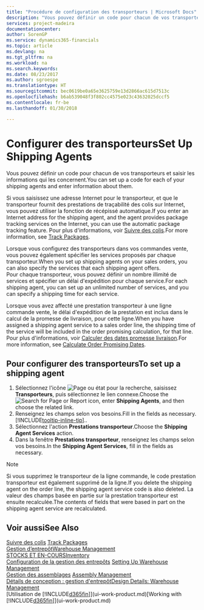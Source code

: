 ```yaml
---
title: "Procédure de configuration des transporteurs | Microsoft Docs"
description: "Vous pouvez définir un code pour chacun de vos transporteurs et saisir les informations qui les concernent."
services: project-madeira
documentationcenter: 
author: SorenGP
ms.service: dynamics365-financials
ms.topic: article
ms.devlang: na
ms.tgt_pltfrm: na
ms.workload: na
ms.search.keywords: 
ms.date: 08/23/2017
ms.author: sgroespe
ms.translationtype: HT
ms.sourcegitcommit: bec0619be0a65e3625759e13d2866ac615d7513c
ms.openlocfilehash: b6ab539048f3f802cc4575e023c43632025dccf5
ms.contentlocale: fr-be
ms.lasthandoff: 01/30/2018

---
```

# <a name="set-up-shipping-agents"></a><span data-ttu-id="328c5-103">Configurer des transporteurs</span><span class="sxs-lookup"><span data-stu-id="328c5-103">Set Up Shipping Agents</span></span>
<span data-ttu-id="328c5-104">Vous pouvez définir un code pour chacun de vos transporteurs et saisir les informations qui les concernent.</span><span class="sxs-lookup"><span data-stu-id="328c5-104">You can set up a code for each of your shipping agents and enter information about them.</span></span>  

<span data-ttu-id="328c5-105">Si vous saisissez une adresse Internet pour le transporteur, et que le transporteur fournit des prestations de traçabilité des colis sur Internet, vous pouvez utiliser la fonction de récépissé automatique.</span><span class="sxs-lookup"><span data-stu-id="328c5-105">If you enter an Internet address for the shipping agent, and the agent provides package tracking services on the Internet, you can use the automatic package tracking feature.</span></span> <span data-ttu-id="328c5-106">Pour plus d'informations, voir [Suivre des colis](sales-how-track-packages.md).</span><span class="sxs-lookup"><span data-stu-id="328c5-106">For more information, see [Track Packages](sales-how-track-packages.md).</span></span>

<span data-ttu-id="328c5-107">Lorsque vous configurez des transporteurs dans vos commandes vente, vous pouvez également spécifier les services proposés par chaque transporteur.</span><span class="sxs-lookup"><span data-stu-id="328c5-107">When you set up shipping agents on your sales orders, you can also specify the services that each shipping agent offers.</span></span>  
<span data-ttu-id="328c5-108">Pour chaque transporteur, vous pouvez définir un nombre illimité de services et spécifier un délai d'expédition pour chaque service.</span><span class="sxs-lookup"><span data-stu-id="328c5-108">For each shipping agent, you can set up an unlimited number of services, and you can specify a shipping time for each service.</span></span>  

<span data-ttu-id="328c5-109">Lorsque vous avez affecté une prestation transporteur à une ligne commande vente, le délai d'expédition de la prestation est inclus dans le calcul de la promesse de livraison, pour cette ligne.</span><span class="sxs-lookup"><span data-stu-id="328c5-109">When you have assigned a shipping agent service to a sales order line, the shipping time of the service will be included in the order promising calculation, for that line.</span></span> <span data-ttu-id="328c5-110">Pour plus d'informations, voir [Calculer des dates promesse livraison](sales-how-to-calculate-order-promising-dates.md).</span><span class="sxs-lookup"><span data-stu-id="328c5-110">For more information, see [Calculate Order Promising Dates](sales-how-to-calculate-order-promising-dates.md).</span></span>

## <a name="to-set-up-a-shipping-agent"></a><span data-ttu-id="328c5-111">Pour configurer des transporteurs</span><span class="sxs-lookup"><span data-stu-id="328c5-111">To set up a shipping agent</span></span>  
1.  <span data-ttu-id="328c5-112">Sélectionnez l'icône ![Page ou état pour la recherche](media/ui-search/search_small.png "Page ou état pour la recherche"), saisissez **Transporteurs**, puis sélectionnez le lien connexe.</span><span class="sxs-lookup"><span data-stu-id="328c5-112">Choose the ![Search for Page or Report](media/ui-search/search_small.png "Search for Page or Report icon") icon, enter **Shipping Agents**, and then choose the related link.</span></span>  
2.  <span data-ttu-id="328c5-113">Renseignez les champs selon vos besoins.</span><span class="sxs-lookup"><span data-stu-id="328c5-113">Fill in the fields as necessary.</span></span> [!INCLUDE[tooltip-inline-tip](includes/tooltip-inline-tip_md.md)]<span data-ttu-id="328c5-114">.</span><span class="sxs-lookup"><span data-stu-id="328c5-114">.</span></span>  
3.  <span data-ttu-id="328c5-115">Sélectionnez l'action **Prestations transporteur**.</span><span class="sxs-lookup"><span data-stu-id="328c5-115">Choose the **Shipping Agent Services** action.</span></span>
4. <span data-ttu-id="328c5-116">Dans la fenêtre **Prestations transporteur**, renseignez les champs selon vos besoins.</span><span class="sxs-lookup"><span data-stu-id="328c5-116">In the **Shipping Agent Services**, fill in the fields as necessary.</span></span>

> [!NOTE]  
>  <span data-ttu-id="328c5-117">Si vous supprimez le transporteur de la ligne commande, le code prestation transporteur est également supprimé de la ligne.</span><span class="sxs-lookup"><span data-stu-id="328c5-117">If you delete the shipping agent on the order line, the shipping agent service code is also deleted.</span></span> <span data-ttu-id="328c5-118">La valeur des champs basée en partie sur la prestation transporteur est ensuite recalculée.</span><span class="sxs-lookup"><span data-stu-id="328c5-118">The contents of fields that were based in part on the shipping agent service are recalculated.</span></span>  

## <a name="see-also"></a><span data-ttu-id="328c5-119">Voir aussi</span><span class="sxs-lookup"><span data-stu-id="328c5-119">See Also</span></span>
<span data-ttu-id="328c5-120">[Suivre des colis](sales-how-track-packages.md)  </span><span class="sxs-lookup"><span data-stu-id="328c5-120">[Track Packages](sales-how-track-packages.md)  </span></span>  
[<span data-ttu-id="328c5-121">Gestion d’entrepôt</span><span class="sxs-lookup"><span data-stu-id="328c5-121">Warehouse Management</span></span>](warehouse-manage-warehouse.md)  
[<span data-ttu-id="328c5-122">STOCKS ET EN-COURS</span><span class="sxs-lookup"><span data-stu-id="328c5-122">Inventory</span></span>](inventory-manage-inventory.md)  
<span data-ttu-id="328c5-123">[Configuration de la gestion des entrepôts](warehouse-setup-warehouse.md)   </span><span class="sxs-lookup"><span data-stu-id="328c5-123">[Setting Up Warehouse Management](warehouse-setup-warehouse.md)   </span></span>  
<span data-ttu-id="328c5-124">[Gestion des assemblages](assembly-assemble-items.md)  </span><span class="sxs-lookup"><span data-stu-id="328c5-124">[Assembly Management](assembly-assemble-items.md)  </span></span>  
[<span data-ttu-id="328c5-125">Détails de conception : gestion d'entrepôt</span><span class="sxs-lookup"><span data-stu-id="328c5-125">Design Details: Warehouse Management</span></span>](design-details-warehouse-management.md)  
<span data-ttu-id="328c5-126">[Utilisation de [!INCLUDE[d365fin](includes/d365fin_md.md)]](ui-work-product.md)</span><span class="sxs-lookup"><span data-stu-id="328c5-126">[Working with [!INCLUDE[d365fin](includes/d365fin_md.md)]](ui-work-product.md)</span></span>  

